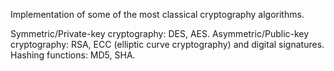 Implementation of some of the most classical cryptography algorithms.

Symmetric/Private-key cryptography: DES, AES.
Asymmetric/Public-key cryptography: RSA, ECC (elliptic curve cryptography) and digital signatures.
Hashing functions: MD5, SHA.